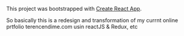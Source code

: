 This project was bootstrapped with [Create React App](https://github.com/facebook/create-react-app).

So basically this is a redesign and transformation of my currnt online prtfolio terencendime.com usin reactJS & Redux, etc
